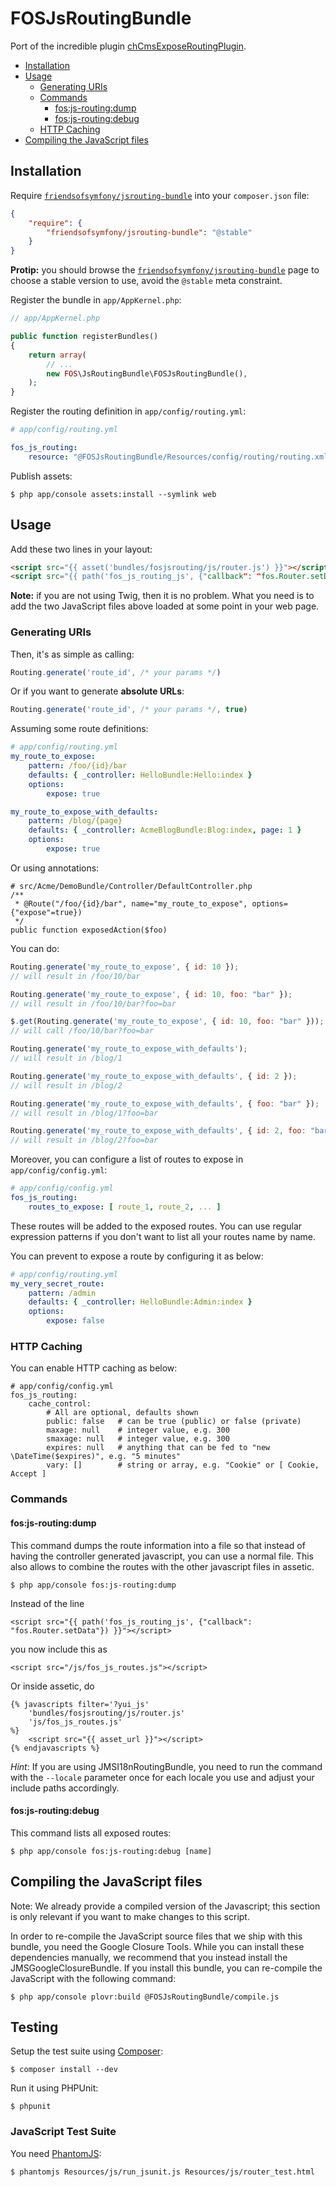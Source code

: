 FOSJsRoutingBundle
==================

Port of the incredible plugin
[chCmsExposeRoutingPlugin](https://github.com/themouette/chCmsExposeRoutingPlugin).

* [Installation](#installation)
* [Usage](#usage)
  - [Generating URIs](#generating-uris)
  - [Commands](#commands)
    - [fos:js-routing:dump](#fosjs-routingdump)
    - [fos:js-routing:debug](#fosjs-routingdebug)
  - [HTTP Caching](#http-caching)
* [Compiling the JavaScript files](#compiling-the-javascript-files)


Installation
------------

Require [`friendsofsymfony/jsrouting-bundle`](https://packagist.org/packages/friendsofsymfony/jsrouting-bundle)
into your `composer.json` file:


``` json
{
    "require": {
        "friendsofsymfony/jsrouting-bundle": "@stable"
    }
}
```

**Protip:** you should browse the
[`friendsofsymfony/jsrouting-bundle`](https://packagist.org/packages/friendsofsymfony/jsrouting-bundle)
page to choose a stable version to use, avoid the `@stable` meta constraint.

Register the bundle in `app/AppKernel.php`:

``` php
// app/AppKernel.php

public function registerBundles()
{
    return array(
        // ...
        new FOS\JsRoutingBundle\FOSJsRoutingBundle(),
    );
}
```

Register the routing definition in `app/config/routing.yml`:

``` yml
# app/config/routing.yml

fos_js_routing:
    resource: "@FOSJsRoutingBundle/Resources/config/routing/routing.xml"
```

Publish assets:

    $ php app/console assets:install --symlink web


Usage
-----

Add these two lines in your layout:

```html
<script src="{{ asset('bundles/fosjsrouting/js/router.js') }}"></script>
<script src="{{ path('fos_js_routing_js', {"callback": "fos.Router.setData"}) }}"></script>
```

**Note:** if you are not using Twig, then it is no problem. What you need is to
add the two JavaScript files above loaded at some point in your web page.

### Generating URIs

Then, it's as simple as calling:

```javascript
Routing.generate('route_id', /* your params */)
```

Or if you want to generate **absolute URLs**:

```javascript
Routing.generate('route_id', /* your params */, true)
```

Assuming some route definitions:

```yaml
# app/config/routing.yml
my_route_to_expose:
    pattern: /foo/{id}/bar
    defaults: { _controller: HelloBundle:Hello:index }
    options:
        expose: true

my_route_to_expose_with_defaults:
    pattern: /blog/{page}
    defaults: { _controller: AcmeBlogBundle:Blog:index, page: 1 }
    options:
        expose: true
```

Or using annotations:

    # src/Acme/DemoBundle/Controller/DefaultController.php
    /**
     * @Route("/foo/{id}/bar", name="my_route_to_expose", options={"expose"=true})
     */
    public function exposedAction($foo)

You can do:

```javascript
Routing.generate('my_route_to_expose', { id: 10 });
// will result in /foo/10/bar

Routing.generate('my_route_to_expose', { id: 10, foo: "bar" });
// will result in /foo/10/bar?foo=bar

$.get(Routing.generate('my_route_to_expose', { id: 10, foo: "bar" }));
// will call /foo/10/bar?foo=bar

Routing.generate('my_route_to_expose_with_defaults');
// will result in /blog/1

Routing.generate('my_route_to_expose_with_defaults', { id: 2 });
// will result in /blog/2

Routing.generate('my_route_to_expose_with_defaults', { foo: "bar" });
// will result in /blog/1?foo=bar

Routing.generate('my_route_to_expose_with_defaults', { id: 2, foo: "bar" });
// will result in /blog/2?foo=bar
```

Moreover, you can configure a list of routes to expose in `app/config/config.yml`:

``` yaml
# app/config/config.yml
fos_js_routing:
    routes_to_expose: [ route_1, route_2, ... ]
```

These routes will be added to the exposed routes. You can use regular expression patterns
if you don't want to list all your routes name by name.

You can prevent to expose a route by configuring it as below:

```yml
# app/config/routing.yml
my_very_secret_route:
    pattern: /admin
    defaults: { _controller: HelloBundle:Admin:index }
    options:
        expose: false
```

### HTTP Caching

You can enable HTTP caching as below:

```
# app/config/config.yml
fos_js_routing:
    cache_control:
        # All are optional, defaults shown
        public: false   # can be true (public) or false (private)
        maxage: null    # integer value, e.g. 300
        smaxage: null   # integer value, e.g. 300
        expires: null   # anything that can be fed to "new \DateTime($expires)", e.g. "5 minutes"
        vary: []        # string or array, e.g. "Cookie" or [ Cookie, Accept ]
```

### Commands

#### fos:js-routing:dump

This command dumps the route information into a file so that instead of having
the controller generated javascript, you can use a normal file. This also allows
to combine the routes with the other javascript files in assetic.

    $ php app/console fos:js-routing:dump

Instead of the line

    <script src="{{ path('fos_js_routing_js', {"callback": "fos.Router.setData"}) }}"></script>

you now include this as

    <script src="/js/fos_js_routes.js"></script>

Or inside assetic, do

    {% javascripts filter='?yui_js'
        'bundles/fosjsrouting/js/router.js'
        'js/fos_js_routes.js'
    %}
        <script src="{{ asset_url }}"></script>
    {% endjavascripts %}


*Hint*: If you are using JMSI18nRoutingBundle, you need to run the command with
the `--locale` parameter once for each locale you use and adjust your include paths
accordingly.


#### fos:js-routing:debug

This command lists all exposed routes:

    $ php app/console fos:js-routing:debug [name]


Compiling the JavaScript files
------------------------------

Note: We already provide a compiled version of the Javascript; this section is only
relevant if you want to make changes to this script.

In order to re-compile the JavaScript source files that we ship with this bundle, you
need the Google Closure Tools. While you can install these dependencies manually, we
recommend that you instead install the JMSGoogleClosureBundle. If you install this bundle,
you can re-compile the JavaScript with the following command:

    $ php app/console plovr:build @FOSJsRoutingBundle/compile.js


Testing
-------

Setup the test suite using [Composer](http://getcomposer.org/):

    $ composer install --dev

Run it using PHPUnit:

    $ phpunit

### JavaScript Test Suite

You need [PhantomJS](http://phantomjs.org/):

    $ phantomjs Resources/js/run_jsunit.js Resources/js/router_test.html
